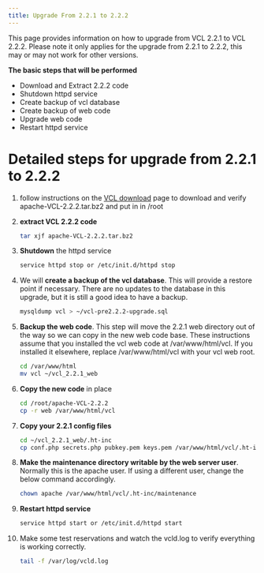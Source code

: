```yaml
---
title: Upgrade From 2.2.1 to 2.2.2
---
```


This page provides information on how to upgrade from VCL 2.2.1 to VCL 2.2.2. Please 
note it only applies for the upgrade from 2.2.1 to 2.2.2, this may or may not work for 
other versions.


**The basic steps that will be performed**

  - Download and Extract 2.2.2 code 
  - Shutdown httpd service
  - Create backup of vcl database 
  - Create backup of web code
  - Upgrade web code
  - Restart httpd service

# Detailed steps for upgrade from 2.2.1 to 2.2.2

1. follow instructions on the [VCL download](http://vcl.apache.org/downloads/download.cgi) 
page to download and verify apache-VCL-2.2.2.tar.bz2 and put in in /root
1. **extract VCL 2.2.2 code**
    
    ```bash
    tar xjf apache-VCL-2.2.2.tar.bz2
    ```

1. **Shutdown** the httpd service
           
    ```bash
    service httpd stop or /etc/init.d/httpd stop
    ```

1. We will **create a backup of the vcl database**. This will provide a restore point 
if necessary. There are no updates to the database in this upgrade, but it is still a
good idea to have a backup.

    ```bash
    mysqldump vcl > ~/vcl-pre2.2.2-upgrade.sql
    ```

1. **Backup the web code**. This step will move the 2.2.1 web directory out of the 
way so we can copy in the new web code base. These instructions assume that you installed the 
vcl web code at /var/www/html/vcl. If you installed it elsewhere, replace 
/var/www/html/vcl with your vcl web root.

    ```bash
    cd /var/www/html
    mv vcl ~/vcl_2.2.1_web
    ```

1. **Copy the new code** in place
	
    ```bash
    cd /root/apache-VCL-2.2.2
    cp -r web /var/www/html/vcl
    ```

1. **Copy your 2.2.1 config files**
	
    ```bash
    cd ~/vcl_2.2.1_web/.ht-inc
    cp conf.php secrets.php pubkey.pem keys.pem /var/www/html/vcl/.ht-inc
    ```

1. **Make the maintenance directory writable by the web server user**. Normally this is 
the apache user. If using a different user, change the below command accordingly.
	
    ```bash
    chown apache /var/www/html/vcl/.ht-inc/maintenance
    ```

1. **Restart httpd service**

    ```bash
    service httpd start or /etc/init.d/httpd start
    ```

1. Make some test reservations and watch the vcld.log to verify everything is working 
correctly.

    ```bash
    tail -f /var/log/vcld.log
    ```
